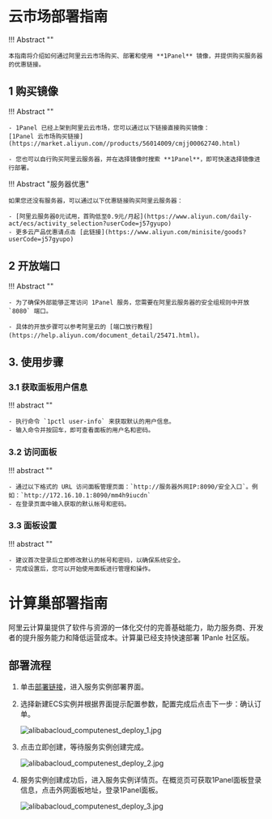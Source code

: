 # 云市场部署指南

!!! Abstract ""

    本指南将介绍如何通过阿里云云市场购买、部署和使用 **1Panel** 镜像，并提供购买服务器的优惠链接。

## 1 购买镜像

!!! Abstract ""

    - 1Panel 已经上架到阿里云云市场，您可以通过以下链接直接购买镜像：
    [1Panel 云市场购买链接](https://market.aliyun.com//products/56014009/cmjj00062740.html)
    
    - 您也可以自行购买阿里云服务器，并在选择镜像时搜索 **1Panel**，即可快速选择镜像进行部署。

!!! Abstract "服务器优惠"

    如果您还没有服务器，可以通过以下优惠链接购买阿里云服务器：

    - [阿里云服务器0元试用，首购低至0.9元/月起](https://www.aliyun.com/daily-act/ecs/activity_selection?userCode=j57gyupo)
    - 更多云产品优惠请点击 [此链接](https://www.aliyun.com/minisite/goods?userCode=j57gyupo)

## 2 开放端口

!!! Abstract ""

    - 为了确保外部能够正常访问 1Panel 服务，您需要在阿里云服务器的安全组规则中开放 `8080` 端口。

    - 具体的开放步骤可以参考阿里云的 [端口放行教程](https://help.aliyun.com/document_detail/25471.html)。

## 3. 使用步骤

### 3.1 获取面板用户信息

!!! abstract ""
    
    - 执行命令 `1pctl user-info` 来获取默认的用户信息。
    - 输入命令并按回车，即可查看面板的用户名和密码。

### 3.2 访问面板

!!! abstract ""

    - 通过以下格式的 URL 访问面板管理页面：`http://服务器外网IP:8090/安全入口`。例如：`http://172.16.10.1:8090/mm4h9iucdn`
    - 在登录页面中输入获取的默认帐号和密码。

### 3.3 面板设置

!!! abstract ""

    - 建议首次登录后立即修改默认的帐号和密码，以确保系统安全。
    - 完成设置后，您可以开始使用面板进行管理和操作。

# 计算巢部署指南

阿里云计算巢提供了软件与资源的一体化交付的完善基础能力，助力服务商、开发者的提升服务能力和降低运营成本。计算巢已经支持快速部署 1Panle 社区版。

## 部署流程

1. 单击[部署链接](https://computenest.console.aliyun.com/service/instance/create/ap-southeast-1?ServiceName=1panel%20%E8%BF%90%E7%BB%B4%E9%9D%A2%E6%9D%BF%E7%A4%BE%E5%8C%BA%E7%89%88)，进入服务实例部署界面。
2. 选择新建ECS实例并根据界面提示配置参数，配置完成后点击下一步：确认订单。

   ![alibabacloud_computenest_deploy_1.jpg](../../img/installation/alibabacloud_computenest_deploy_1.jpg)

3. 点击立即创建，等待服务实例创建完成。

   ![alibabacloud_computenest_deploy_2.jpg](../../img/installation/alibabacloud_computenest_deploy_2.jpg)

4. 服务实例创建成功后，进入服务实例详情页。在概览页可获取1Panel面板登录信息，点击外网面板地址，登录1Panel面板。
   
   ![alibabacloud_computenest_deploy_3.jpg](../../img/installation/alibabacloud_computenest_deploy_3.jpg)
